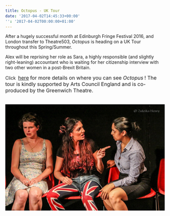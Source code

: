 ```yaml
---
title: Octopus - UK Tour
date: '2017-04-02T14:45:33+00:00'
'': '2017-04-02T00:00:00+01:00'
---
```

After a hugely successful month at Edinburgh Fringe Festival 2016, and London transfer to Theatre503, *Octopus* is heading on a UK Tour throughout this Spring/Summer.

Alex will be reprising her role as Sara, a highly responsible (and slightly right-leaning) accountant who is waiting for her citizenship interview with two other women in a post-Brexit Britain.

Click 
<a href="http://www.papertiger.org.uk/blog/announcing-octopus-tour-2017" style="font-size: 1rem; background-color: rgb(255, 255, 255);">here</a>
<span style="font-size: 1rem;"> for more details on where you can see </span>
<em style="font-size: 1rem;">Octopus</em>
<span style="font-size: 1rem;">! The tour is kindly supported by Arts Council England and is co-produced by the Greenwich Theatre.</span>

<span style="font-size: 1rem;"><br></span>![](/images/204-Zuleika-Henry-Paper-Tiger-Octopus,large-4.jpg)

<span style="font-size: 1rem;"><br></span>

<span style="font-size: 1rem;"><br></span>
